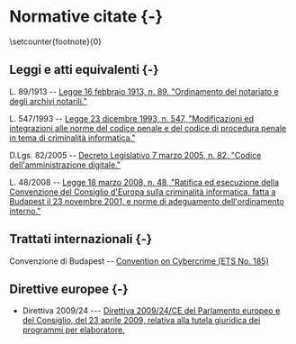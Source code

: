 # Normative citate {-}

<!-- La numerazione delle note a piè di pagina non è ripristinata dopo un capitolo non numerato: 
https://tex.stackexchange.com/questions/53529/how-to-reset-footnote-numbering-at-chapter-and-at-frontmatter-chapters

Ripristina manualmente il numero delle note a piè di pagina in LaTeX: https://tex.stackexchange.com/a/359707 -->

\setcounter{footnote}{0}

## Leggi e atti equivalenti {-}

L. 89/1913 -- [Legge 16 febbraio 1913, n. 89, "Ordinamento del notariato e degli archivi notarili."](https://www.normattiva.it/uri-res/N2Ls?urn:nir:stato:legge:1913-02-16;89)

L. 547/1993 -- [Legge 23 dicembre 1993, n. 547, "Modificazioni ed integrazioni alle norme del codice penale e del codice di procedura penale in tema di criminalità informatica."](https://www.normattiva.it/uri-res/N2Ls?urn:nir:stato:legge:1993-12-23;547)

D.Lgs. 82/2005 -- [Decreto Legislativo 7 marzo 2005, n. 82, "Codice dell'amministrazione digitale."](https://www.normattiva.it/uri-res/N2Ls?urn:nir:stato:decreto.legislativo:2005-03-07;82)

L. 48/2008 -- [Legge 18 marzo 2008, n. 48, "Ratifica ed esecuzione della Convenzione del Consiglio d'Europa sulla criminalità informatica, fatta a Budapest il 23 novembre 2001, e norme di adeguamento dell'ordinamento interno."](https://www.normattiva.it/uri-res/N2Ls?urn:nir:stato:legge:2008-03-18;48)

## Trattati internazionali {-}

Convenzione di Budapest -- [Convention on Cybercrime (ETS No. 185)](https://rm.coe.int/1680081561)

## Direttive europee {-}

- Direttiva 2009/24 --- [Direttiva 2009/24/CE del Parlamento europeo e del Consiglio, del 23 aprile 2009, relativa alla tutela giuridica dei programmi per elaboratore.](http://data.europa.eu/eli/dir/2009/24/oj/ita)
